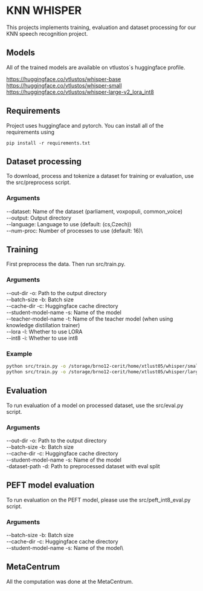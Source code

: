 # KNN WHISPER

This projects implements training, evaluation and dataset processing for our KNN speech recognition project. 

## Models
All of the trained models are available on vtlustos´s huggingface profile.

https://huggingface.co/vtlustos/whisper-base
https://huggingface.co/vtlustos/whisper-small
https://huggingface.co/vtlustos/whisper-large-v2_lora_int8

## Requirements
Project uses huggingface and pytorch. You can install all of the requirements using
```
pip install -r requirements.txt
```
## Dataset processing
To download, process and tokenize a dataset for training or evaluation, use the src/preprocess script.

### Arguments
--dataset: Name of the dataset (parliament, voxpopuli, common_voice)\
--output: Output directory\
--language: Language to use (default: (cs,Czech))\
--num-proc: Number of processes to use (default: 16)\


## Training
First preprocess the data. Then run src/train.py. 
### Arguments
--out-dir -o: Path to the output directory\
--batch-size -b: Batch size\
--cache-dir -c: Huggingface cache directory\
--student-model-name -s: Name of the model\
--teacher-model-name -t: Name of the teacher model (when using knowledge distillation trainer)\
--lora -l: Whether to use LORA\
--int8 -i: Whether to use int8

### Example

```bash
python src/train.py -o /storage/brno12-cerit/home/xtlust05/whisper/small/ -c $SCRATCHDIR -b 64 -s openai/whisper-small
python src/train.py -o /storage/brno12-cerit/home/xtlust05/whisper/large_v2/ -c $SCRATCHDIR -b 16 -s openai/whisper-large-v2
```

## Evaluation
To run evaluation of a model on processed dataset, use the src/eval.py script.

### Arguments
--out-dir -o: Path to the output directory\
--batch-size -b: Batch size\
--cache-dir -c: Huggingface cache directory\
--student-model-name -s: Name of the model\
-dataset-path -d: Path to preprocessed dataset with eval split

## PEFT model evaluation
To run evaluation on the PEFT model, please use the src/peft_int8_eval.py script.

### Arguments
--batch-size -b: Batch size\
--cache-dir -c: Huggingface cache directory\
--student-model-name -s: Name of the model\

## MetaCentrum
All the computation was done at the MetaCentrum.